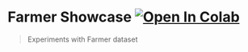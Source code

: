# Farmer Showcase [![Open In Colab](https://colab.research.google.com/assets/colab-badge.svg)](https://colab.research.google.com/github/hmatalonga/farmer-showcase/blob/master/apps_merger.ipynb)
> Experiments with Farmer dataset
